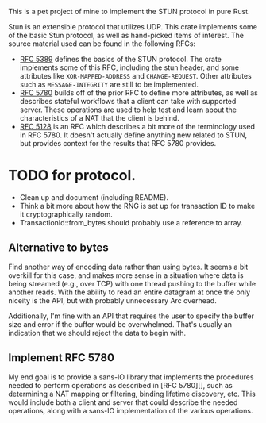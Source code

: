 This is a pet project of mine to implement the STUN protocol in pure Rust.

Stun is an extensible protocol that utilizes UDP. This crate implements some of
the basic Stun protocol, as well as hand-picked items of interest. The source
material used can be found in the following RFCs:

* [RFC 5389](https://datatracker.ietf.org/doc/html/rfc5389) defines the basics
  of the STUN protocol. The crate implements some of this RFC, including the
  stun header, and some attributes like `XOR-MAPPED-ADDRESS` and
  `CHANGE-REQUEST`. Other attributes such as `MESSAGE-INTEGRITY` are still to be
  implemented.
* [RFC 5780](https://datatracker.ietf.org/doc/html/rfc5780) builds off of the
  prior RFC to define more attributes, as well as describes stateful workflows
  that a client can take with supported server. These operations are used to help
  test and learn about the characteristics of a NAT that the client is behind.
* [RFC 5128](https://datatracker.ietf.org/doc/html/rfc5128) is an RFC which
  describes a bit more of the terminology used in RFC 5780. It doesn't actually
  define anything new related to STUN, but provides context for the results that
  RFC 5780 provides.


# TODO for protocol.

* Clean up and document (including README).
* Think a bit more about how the RNG is set up for transaction ID to make it
  cryptographically random.
* TransactionId::from_bytes should probably use a reference to array.

## Alternative to bytes
Find another way of encoding data rather than using bytes. It seems a bit
overkill for this case, and makes more sense in a situation where data is being
streamed (e.g., over TCP) with one thread pushing to the buffer while another
reads. With the ability to read an entire datagram at once the only niceity is
the API, but with probably unnecessary Arc overhead.

Additionally, I'm fine with an API that requires the user to specify the buffer
size and error if the buffer would be overwhelmed. That's usually an indication
that we should reject the data to begin with.

## Implement RFC 5780

My end goal is to provide a sans-IO library that implements the procedures
needed to perform operations as described in [RFC 5780][], such as determining
a NAT mapping or filtering, binding lifetime discovery, etc. This would include
both a client and server that could describe the needed operations, along with
a sans-IO implementation of the various operations.
